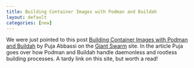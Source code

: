 ```yaml
---
title: Building Container Images with Podman and Buildah 
layout: default
categories: [new]
---
```

We were just pointed to this post [Building Container Images with Podman and Buildah](https://blog.giantswarm.io/building-container-images-with-podman-and-buildah/) by Puja Abbassi on the [Giant Swarm]([200~https://blog.giantswarm.io/) site. In the article Puja goes over how Podman and Buildah handle daemonless and rootless building processes.  A tardy link on this site, but worth a read!
